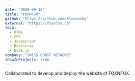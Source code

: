 ```yaml
---
date: "2020-09-15"
title: "FOXNFOX"
github: "https://github.com/Klodovsky"
external: "https://foxnfox.ch"
tech:
  - HTML
  - CSS
  - Javascript
  - Bootstrap
  - Node.js
company: "SWISS BOOST NETWORK"
showInProjects: true
---
```


Collaborated to develop and deploy the website of FOXNFOX.

